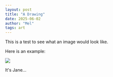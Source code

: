 ```yaml
---
layout: post
title: "A Drawing"
date: 2025-06-02
author: "Mel"
tags: art
---
```


This is a test to see what an image would look like.

Here is an example:

<img class="imglarge" src="{{site.baseurl}}/assets/images/janger.png">

It's Jane...